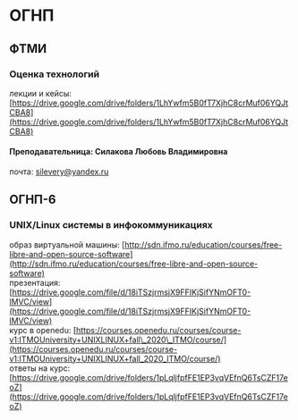 # ОГНП

## ФТМИ

### Оценка технологий

лекции и кейсы: [https://drive.google.com/drive/folders/1LhYwfm5B0fT7XjhC8crMuf06YQJtCBA8](https://drive.google.com/drive/folders/1LhYwfm5B0fT7XjhC8crMuf06YQJtCBA8)

#### Преподавательница: Силакова Любовь Владимировна

почта: [silevery@yandex.ru](mailto:silevery@yandex.ru)

## ОГНП-6

### UNIX/Linux системы в инфокоммуникациях

образ виртуальной машины: [http://sdn.ifmo.ru/education/courses/free-libre-and-open-source-software](http://sdn.ifmo.ru/education/courses/free-libre-and-open-source-software)  
презентация: [https://drive.google.com/file/d/18iTSzjrmsjX9FFIKjSifYNmOFT0-lMVC/view](https://drive.google.com/file/d/18iTSzjrmsjX9FFIKjSifYNmOFT0-lMVC/view)  
курс в openedu: [https://courses.openedu.ru/courses/course-v1:ITMOUniversity+UNIXLINUX+fall\_2020\_ITMO/course/](https://courses.openedu.ru/courses/course-v1:ITMOUniversity+UNIXLINUX+fall_2020_ITMO/course/)  
ответы на курс: [https://drive.google.com/drive/folders/1pLqljfpfFE1EP3vqVEfnQ6TsCZF17eoZ](https://drive.google.com/drive/folders/1pLqljfpfFE1EP3vqVEfnQ6TsCZF17eoZ)




